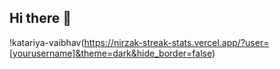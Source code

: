 ## Hi there 👋
!katariya-vaibhav(https://nirzak-streak-stats.vercel.app/?user=[yourusername]&theme=dark&hide_border=false)<br/>
<!--
**katariya-vaibhav/katariya-vaibhav** is a ✨ _special_ ✨ repository because its `README.md` (this file) appears on your GitHub profile.

Here are some ideas to get you started:

- 🔭 I’m currently working on ...
- 🌱 I’m currently learning ...
- 👯 I’m looking to collaborate on ...
- 🤔 I’m looking for help with ...
- 💬 Ask me about ...
- 📫 How to reach me: ...
- 😄 Pronouns: ...
- ⚡ Fun fact: ...
-->
